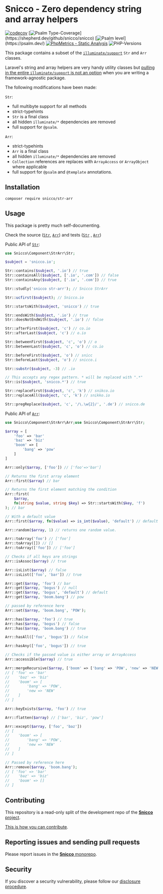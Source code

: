 # Snicco - Zero dependency string and array helpers

[![codecov](https://img.shields.io/badge/Coverage-100%25-success
)](https://codecov.io/gh/sniccowp/sniccowp)
[![Psalm Type-Coverage](https://shepherd.dev/github/snicco/snicco/coverage.svg?)](https://shepherd.dev/github/snicco/snicco)
[![Psalm level](https://shepherd.dev/github/snicco/snicco/level.svg?)](https://psalm.dev/)
[![PhpMetrics - Static Analysis](https://img.shields.io/badge/PhpMetrics-Static_Analysis-2ea44f)](https://snicco.github.io/snicco/phpmetrics/StrArr/index.html)
![PHP-Versions](https://img.shields.io/badge/PHP-%5E7.4%7C%5E8.0%7C%5E8.1-blue)

This package contains a subset of the [`illuminate/support`](https://github.com/illuminate/support) `Str` and `Arr`
classes.

Laravel's string and array helpers are very handy utility classes
but [pulling in the entire `illuminate/support` is not an option](https://mattallan.me/posts/dont-use-illuminate-support)
when you are writing a framework-agnostic package.

The following modifications have been made:

`Str`:

- full multibyte support for all methods
- strict-typehints
- `Str` is a final class
- all hidden `illuminate/*` dependencies are removed
- full support for `@psalm`.

`Arr`:

- strict-typehints
- `Arr` is a final class
- all hidden `illuminate/*` dependencies are removed
- `Collection` references are replaces with `ArrayAccess` or `ArrayObject` where applicable
- full support for `@psalm` and `@template` annotations.

## Installation

```shell
composer require snicco/str-arr
```

## Usage

This package is pretty much self-documenting.

Check the source ([`Str`](src/Str.php), [`Arr`](src/Arr.php)) and tests ([`Str`](tests/StrTest.php)
, [`Arr`](tests/ArrTest.php))

Public API of [`Str`](src/Str.php):

```php
use Snicco\Component\StrArr\Str;

$subject = 'snicco.io';

Str::contains($subject, '.io') // true
Str::containsAll($subject, ['.io', '.com']) // false
Str::containsAny($subject, ['.io', '.com']) // true

Str::studly('snicco str-arr'); // Snicco StrArr

Str::ucfirst($subject); // Snicco.io

Str::startsWith($subject, 'snicco') // true

Str::endsWith($subject, '.io') // true
Str::doesNotEndWith($subject, '.io') // false

Str::afterFirst($subject, 'c') // co.io
Str::afterLast($subject, 'c') // o.io

Str::betweenFirst($subject, 'c', 'o') // o
Str::betweenLast($subject, 'c', 'o') // co.io

Str::beforeFirst($subject, 'o') // snicc
Str::beforeLast($subject, 'o') // snicco.i

Str::substr($subject, -3) // .io

// This accepts any regex pattern. * will be replaced with ".*"
Str::is($subject, 'snicco.*') // true

Str::replaceFirst($subject, 'c', 'k') // snikco.io
Str::replaceAll($subject, 'c', 'k') // snikko.io

Str::pregReplace($subject, 'c', '/\.\w{2}/', '.de') // snicco.de
```

Public API of [`Arr`](src/Arr.php):

```php
use Snicco\Component\StrArr\Arr;use Snicco\Component\StrArr\Str;

$array = [
    'foo' => 'bar'
    'baz' => 'biz'
    'boom' => [
        'bang' => 'pow'
    ]   
]

Arr::only($array, ['foo']) // ['foo'=>'bar']

// Returns the first array element
Arr::first($array) // bar

// Returns the first element matching the condition
Arr::first(
    $array, 
    fn(string $value, string $key) => Str::startsWith($key, 'f')
); // bar

// With a default value
Arr::first($array, fn($value) => is_int($value), 'default') // default

Arr::random($array, 1) // returns one random value.

Arr::toArray('foo') // ['foo']
Arr::toArray([]) // []
Arr::toArray(['foo']) // ['foo']

// Checks if all keys are strings
Arr::isAssoc($array) // true

Arr::isList($array) // false
Arr::isList(['foo', 'bar']) // true

Arr::get($array, 'foo') // bar
Arr::get($array, 'bogus') // null
Arr::get($array, 'bogus', 'default') // default
Arr::get($array, 'boom.bang') // pow

// passed by reference here
Arr::set($array, 'boom.bang', 'POW');

Arr::has($array, 'foo') // true
Arr::has($array, 'bogus') // false
Arr::has($array, 'boom.bang') // true

Arr::hasAll(['foo', 'bogus']) // false

Arr::hasAny(['foo', 'bogus']) // true

// Checks if the passed value is either array or ArrayAccess
Arr::accessible($array) // true

Arr::mergeRecursive($array, ['boom' => ['bang' => 'POW', 'new' => 'NEW']]) 
// [ 'foo' => 'bar'
//    'baz' => 'biz'
//    'boom' => [
//        'bang' => 'POW',
//        'new => 'NEW'
//    ]
// ]

Arr::keyExists($array, 'foo') // true

Arr::flatten($array) // ['bar', 'biz', 'pow']

Arr::except($array, ['foo', 'baz'])
// [
//    'boom' => [
//        'bang' => 'POW',
//        'new => 'NEW'
//    ]
// ]

// Passed by reference here
Arr::remove($array, 'boom.bang');
// [ 'foo' => 'bar'
//    'baz' => 'biz'
//    'boom' => []
// ]

```

## Contributing

This repository is a read-only split of the development repo of the
[**Snicco** project](https://github.com/snicco/snicco).

[This is how you can contribute](https://github.com/snicco/snicco/blob/master/CONTRIBUTING.md).

## Reporting issues and sending pull requests

Please report issues in the
[**Snicco** monorepo](https://github.com/snicco/snicco/blob/master/CONTRIBUTING.md##using-the-issue-tracker).

## Security

If you discover a security vulnerability, please follow
our [disclosure procedure](https://github.com/snicco/snicco/blob/master/SECURITY.md).
